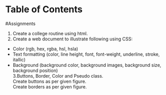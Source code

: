 # Table of Contents
#Assignments<br>
1. Create a college routine using html.<br>
2. Create a web document to illustrate following using CSS:<br>
* Color (rgb, hex, rgba, hsl, hsla)
* Text formatting (color, line height, font, font-weight, underline, stroke, itallic) 
* Background (background color, background images, background
size, background position)<br>
3.Buttons, Border, Color and Pseudo class.<br>
  Create buttons as per given figure.<br>
  Create borders as per given figure.



